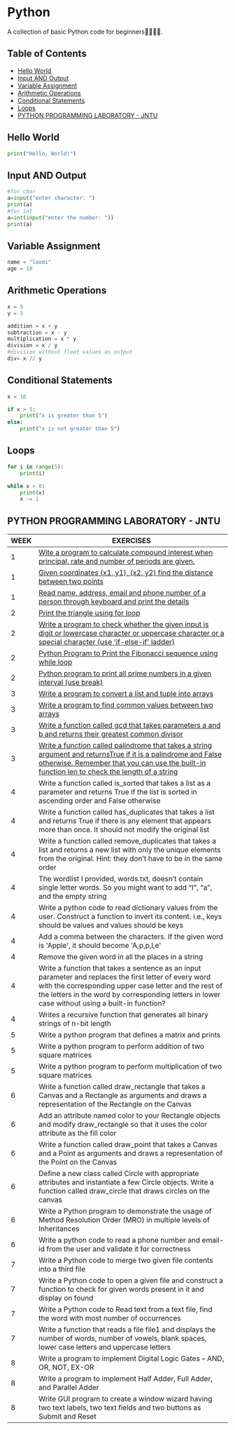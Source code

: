 # Python

A collection of basic Python code for beginners👩‍💻👨‍💻.

## Table of Contents

- [Hello World](#hello-world)
- [Input AND Output](#input-and-output)
- [Variable Assignment](#variable-assignment)
- [Arithmetic Operations](#arithmetic-operations)
- [Conditional Statements](#conditional-statements)
- [Loops](#loops)
- [PYTHON PROGRAMMING LABORATORY - JNTU](#python-programming-laboratory---jntu)


## Hello World

```python
print("Hello, World!")
```
## Input AND Output
```python
#for char
a=input("enter character: ")
print(a)
#for int
a=int(input("enter the number: "))
print(a)
```
## Variable Assignment
```python
name = "laxmi"
age = 18
```
## Arithmetic Operations
```python
x = 9
y = 5

addition = x + y
subtraction = x - y
multiplication = x * y
division = x / y
#division without float values as output
div= x // y
```
## Conditional Statements
```python
x = 10

if x > 5:
    print("x is greater than 5")
else:
    print("x is not greater than 5")
```
## Loops
```python
for i in range(5):
    print(i)

while x > 0:
    print(x)
    x -= 1
```
## PYTHON PROGRAMMING LABORATORY - JNTU

| WEEK | EXERCISES |
| -------- | -------- |
| 1|[Wite a program to calculate compound interest when principal, rate and number of periods are given.](compundinterest.py) | 
| 1|[ Given coordinates (x1, y1), (x2, y2) find the distance between two points](distance.py) | 
| 1|[ Read name, address, email and phone number of a person through keyboard and print the details](read_from_user.py) | 
| 2|[Print the triangle using for loop](triangle.py) | 
| 2|[ Write a program to check whether the given input is digit or lowercase character or uppercase character or a special character (use 'if-else-if' ladder) ](check_char.py)|
| 2| [Python Program to Print the Fibonacci sequence using while loop](fibonacci.py) |
| 2| [Python program to print all prime numbers in a given interval (use break)](prime.py) |
| 3| [Write a program to convert a list and tuple into arrays](list_tuples_into_arrays.py) |
| 3| [Write a program to find common values between two arrays](common_values.py) | 
| 3| [Write a function called gcd that takes parameters a and b and returns their greatest common divisor](gcd.py) |
| 3| [Write a function called palindrome that takes a string argument and returnsTrue if it is a palindrome and False otherwise. Remember that you can use the built-in function len to check the length of a string](palindrome.py) |
| 4| Write a function called is_sorted that takes a list as a parameter and returns True if the list is sorted in ascending order and False otherwise |
| 4| Write a function called has_duplicates that takes a list and returns True if there is any element that appears more than once. It should not modify the original list |
| 4| Write a function called remove_duplicates that takes a list and returns a new list with only the unique elements from the original. Hint: they don’t have to be in the same order |
| 4| The wordlist I provided, words.txt, doesn’t contain single letter words. So you might want to add “I”, “a”, and the empty string |
| 4| Write a python code to read dictionary values from the user. Construct a function to invert its content. i.e., keys should be values and values should be keys |
| 4| Add a comma between the characters. If the given word is 'Apple', it should become 'A,p,p,l,e' |
| 4| Remove the given word in all the places in a string |
| 4| Write a function that takes a sentence as an input parameter and replaces the first letter of every word with the corresponding upper case letter and the rest of the letters in the word by corresponding letters in lower case without using a built-in function? |
| 4| Writes a recursive function that generates all binary strings of n-bit length |
| 5| Write a python program that defines a matrix and prints |
| 5| Write a python program to perform addition of two square matrices |
| 5| Write a python program to perform multiplication of two square matrices |
| 6| Write a function called draw_rectangle that takes a Canvas and a Rectangle as arguments and draws a representation of the Rectangle on the Canvas |
| 6| Add an attribute named color to your Rectangle objects and modify draw_rectangle so that it uses the color attribute as the fill color |
| 6| Write a function called draw_point that takes a Canvas and a Point as arguments and draws a representation of the Point on the Canvas |
| 6| Define a new class called Circle with appropriate attributes and instantiate a few Circle objects. Write a function called draw_circle that draws circles on the canvas |
| 6| Write a Python program to demonstrate the usage of Method Resolution Order (MRO) in multiple levels of Inheritances |
| 6| Write a python code to read a phone number and email-id from the user and validate it for correctness |
| 7|Write a Python code to merge two given file contents into a third file |
| 7| Write a Python code to open a given file and construct a function to check for given words present in it and display on found |
| 7| Write a Python code to Read text from a text file, find the word with most number of occurrences |
| 7| Write a function that reads a file file1 and displays the number of words, number of vowels, blank spaces, lower case letters and uppercase letters |
| 8| Write a program to implement Digital Logic Gates – AND, OR, NOT, EX-OR |
| 8| Write a program to implement Half Adder, Full Adder, and Parallel Adder |
| 8| Write GUI program to create a window wizard having two text labels, two text fields and two buttons as Submit and Reset|


